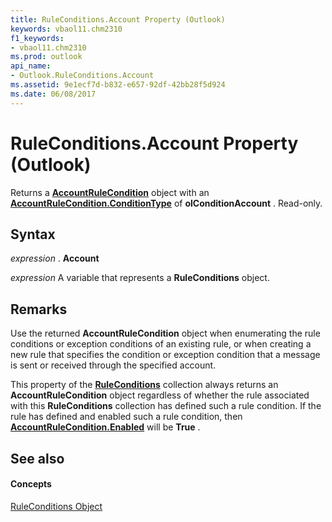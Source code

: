 ```yaml
---
title: RuleConditions.Account Property (Outlook)
keywords: vbaol11.chm2310
f1_keywords:
- vbaol11.chm2310
ms.prod: outlook
api_name:
- Outlook.RuleConditions.Account
ms.assetid: 9e1ecf7d-b832-e657-92df-42bb28f5d924
ms.date: 06/08/2017
---
```



# RuleConditions.Account Property (Outlook)

Returns a **[AccountRuleCondition](accountrulecondition-object-outlook.md)** object with an **[AccountRuleCondition.ConditionType](accountrulecondition-conditiontype-property-outlook.md)** of **olConditionAccount** . Read-only.


## Syntax

 _expression_ . **Account**

 _expression_ A variable that represents a **RuleConditions** object.


## Remarks

Use the returned **AccountRuleCondition** object when enumerating the rule conditions or exception conditions of an existing rule, or when creating a new rule that specifies the condition or exception condition that a message is sent or received through the specified account.

This property of the **[RuleConditions](ruleconditions-object-outlook.md)** collection always returns an **AccountRuleCondition** object regardless of whether the rule associated with this **RuleConditions** collection has defined such a rule condition. If the rule has defined and enabled such a rule condition, then **[AccountRuleCondition.Enabled](accountrulecondition-enabled-property-outlook.md)** will be **True** .


## See also


#### Concepts


[RuleConditions Object](ruleconditions-object-outlook.md)

